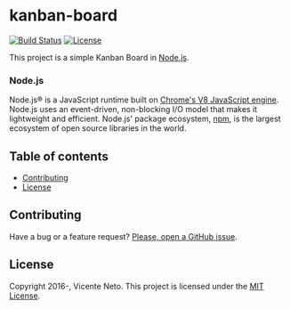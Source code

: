 # kanban-board

[![Build Status](https://travis-ci.org/vicenteneto/kanban-board.svg?branch=master)](https://travis-ci.org/vicenteneto/kanban-board)
[![License](http://img.shields.io/:license-mit-blue.svg)](https://github.com/vicenteneto/kanban-board/blob/master/LICENSE)

This project is a simple Kanban Board in [Node.js](https://nodejs.org/).

### Node.js
Node.js® is a JavaScript runtime built on [Chrome's V8 JavaScript engine](https://developers.google.com/v8/).
Node.js uses an event-driven, non-blocking I/O model that makes it lightweight and efficient.
Node.js' package ecosystem, [npm](https://www.npmjs.com/), is the largest ecosystem of open source libraries in the world.

## Table of contents

* [Contributing](#contributing)
* [License](#license)

## Contributing

Have a bug or a feature request? [Please, open a GitHub issue](https://github.com/vicenteneto/kanban-board/issues/new).

## License

Copyright 2016-, Vicente Neto. This project is licensed under the [MIT License](http://opensource.org/licenses/MIT).
